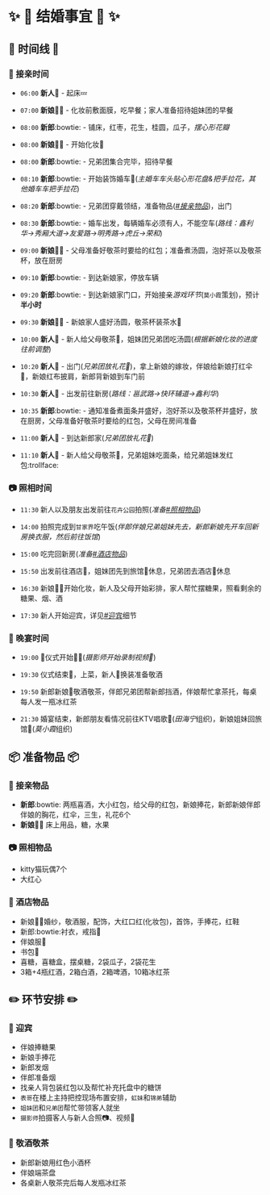 # :sparkles: :sparkling_heart: 结婚事宜 :sparkling_heart: :sparkles:

## :star2: 时间线 :star2:

### :red_car: 接亲时间

- `06:00` **新人**:couple_with_heart: - 起床:zzz:

- `07:00` **新娘**:bride_with_veil: - 化妆前敷面膜，吃早餐；家人准备招待姐妹团的早餐
- `08:00` **新郎**:bowtie: - 铺床，红枣，花生，桂圆，瓜子，_摆心形花瓣_

- `08:00` **新娘**:bride_with_veil: - 开始化妆:nail_care:
- `08:00` **新郎**:bowtie: - 兄弟团集合完毕，招待早餐

- `08:10` **新郎**:bowtie: - 开始装饰婚车:red_car:(_主婚车车头贴心形花盘&把手拉花，其他婚车车把手拉花_)
- `08:20` **新郎**:bowtie: - 兄弟团穿戴领结，准备物品(_[#接亲物品](接亲物品)_)，出门
- `08:30` **新郎**:bowtie: - 婚车出发，每辆婚车必须有人，不能空车(_路线：鑫利华->秀厢大道->友爱路->明秀路->虎丘->荣和_)

- `09:00` **新娘**:bride_with_veil: - 父母准备好敬茶时要给的红包；准备煮汤圆，泡好茶以及敬茶杯，放在厨房

- `09:10` **新郎**:bowtie: - 到达新娘家，停放车辆
- `09:20` **新郎**:bowtie: - 到达新娘家门口，开始接亲*游戏环节*(`莫小霞`策划)，预计**半小时**
- `09:30` **新娘**:bride_with_veil: - 新娘家人盛好汤圆，敬茶杯装茶水:tea:

- `10:00` **新人**:couple_with_heart: - 新人给父母敬茶:tea:，姐妹团兄弟团吃汤圆(_根据新娘化妆的进度往前调整_)
- `10:20` **新人**:couple_with_heart: - 出门(_兄弟团放礼花:tada:_)，拿上新娘的嫁妆，伴娘给新娘打红伞:closed_umbrella:，新娘红布披肩，新郎背新娘到车门前
- `10:30` **新人**:couple_with_heart: - 出发前往新房(_路线：邕武路->快环辅道->鑫利华_)

- `10:35` **新郎**:bowtie: - 通知准备煮面条并盛好，泡好茶以及敬茶杯并盛好，放在厨房，父母准备好敬茶时要给的红包，父母在房间准备

- `11:00` **新人**:couple_with_heart: - 到达新郎家(_兄弟团放礼花:tada:_)  
- `11:10` **新人**:couple_with_heart: - 新人给父母敬茶:tea:，兄弟姐妹吃面条，给兄弟姐妹发红包:trollface:

### :camera: 照相时间

- `11:30` 新人以及朋友出发前往`花卉公园`拍照(_准备[#照相物品](#照相物品)_)

- `14:00` 拍照完成到`甘家界`吃午饭(_伴郎伴娘兄弟姐妹先去，新郎新娘先开车回新房换衣服，然后前往饭馆_)

- `15:00` 吃完回新房(_准备[#酒店物品](#酒店物品)_)

- `15:50` 出发前往酒店:wedding:，姐妹团先到旅馆:hotel:休息，兄弟团去酒店:wedding:休息

- `16:30` 新娘:bride_with_veil:开始化妆，新人及父母开始彩排，家人帮忙摆糖果，照看剩余的糖果、烟、酒

- `17:30` 新人开始迎宾，详见[#迎宾](#迎宾)细节

### :wedding: 晚宴时间

- `19:00` :musical_note:仪式开始:heartbeat::heartpulse:(_摄影师开始录制视频:movie_camera:_)

- `19:30` 仪式结束:clap:，上菜，新人:revolving_hearts:换装准备敬酒

- `19:50` 新郎新娘:couple_with_heart:敬酒敬茶，伴郎兄弟团帮新郎挡酒，伴娘帮忙拿茶托，每桌每人发一瓶冰红茶

- `21:30` 婚宴结束，新郎朋友看情况前往KTV唱歌:microphone:(*田海宁*组织)，新娘姐妹回旅馆:hotel:(*莫小霞*组织)

## :package: 准备物品 :package:

### :red_car: 接亲物品

- **新郎**:bowtie: 两瓶喜酒，大小红包，给父母的红包，新娘捧花，新郎新娘伴郎伴娘的胸花，红伞，三生，礼花6个
- **新娘**:bride_with_veil: 床上用品，糖，水果

### :camera: 照相物品

- kitty猫玩偶7个
- 大红心

### :wedding: 酒店物品

- 新娘:bride_with_veil:婚纱，敬酒服，配饰，大红口红(化妆包)，首饰，手捧花，红鞋
- 新郎:bowtie:衬衣，戒指:ring:
- 伴娘服:dancer:
- 书包:handbag:
- 喜糖，喜糖盒，摆桌糖，2袋瓜子，2袋花生
- 3箱+4瓶红酒，2箱白酒，2箱啤酒，10箱冰红茶

## :pencil2: 环节安排 :pencil2:

### :couple_with_heart: 迎宾

- 伴娘捧糖果
- 新娘手捧花
- 新郎发烟
- 伴郎准备烟
- 找亲人背包装红包以及帮忙补充托盘中的糖饼
- `表哥`在楼上主持把控现场布置安排，`虹妹`和`锦弟`辅助
- `姐妹团`和`兄弟团`帮忙带领客人就坐
- `摄影师`拍摄客人与新人合照:camera:、视频:movie_camera:

### :wine_glass: 敬酒敬茶

- 新郎新娘用红色小酒杯
- 伴娘端茶盘
- 各桌新人敬茶完后每人发瓶冰红茶
